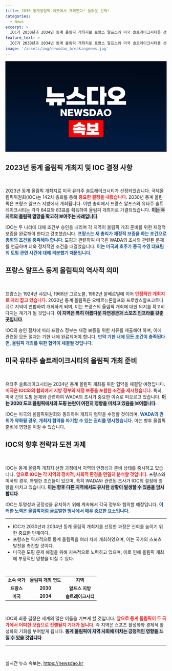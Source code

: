 ```yaml
---
title: 2030 동계올림픽 이곳에서 개최된다! 놀라운 선택!
categories:
  - News
excerpt: >
  IOC가 2030년과 2034년 동계 올림픽 개최지로 프랑스 알프스와 미국 솔트레이크시티를 선정했습니다. 하지만 재정 보증과 WADA 조사 등 조건이 따라 있어 과연 올림픽이 순탄히 진행될지 주목됩니다.
feature_text: >
  IOC가 2030년과 2034년 동계 올림픽 개최지로 프랑스 알프스와 미국 솔트레이크시티를 선정했습니다. 하지만 재정 보증과 WADA 조사 등 조건이 따라 있어 과연 올림픽이 순탄히 진행될지 주목됩니다.
image: '/assets/img/newsdao_breakingnews.jpg'
---
```


<p><img src="/assets/img/newsdao_breakingnews.jpg" alt="ranknews 속보" /></p>

<h2 data-ke-size="size26">2023년 동계 올림픽 개최지 및 IOC 결정 사항</h2>

<p data-ke-size="size16">&nbsp;</p>

<p data-ke-size="size16">2023년 동계 올림픽 개최지로 미국 유타주 솔트레이크시티가 선정되었습니다. 국제올림픽위원회(IOC)는 142차 총회를 통해 <b><span style="color: #ee2323;">중요한 결정을 내렸습니다</span></b>. 2030년 동계 올림픽은 프랑스 알프스 지방에서 개최됩니다. 이번 총회에서 프랑스 알프스와 유타주 솔트레이크시티는 각각 84표와 83표를 획득하여 올림픽 개최지로 가결되었습니다. <b><span style="background-color: #21538527;">이는 두 지역의 올림픽 열망을 확고히 보여주는 사례입니다</span></b>. </p>

<p data-ke-size="size16">IOC는 두 나라에 대해 조건부 승인을 내리며 각 지역이 올림픽 개최 준비를 위한 재정적 보증을 완료해야 한다고 강조했습니다. <b><span style="color: #1a5490;">프랑스는 새 총리가 재정적 보증을 하는 조건으로 총회의 조건을 충족해야 합니다</span></b>. 도핑과 관련하여 미국은 WADA의 조사와 관련된 문제를 언급하며 더욱 정치적인 조건을 내걸었습니다. <b><span style="color: #1a5490;">이는 미국과 호주가 중국 수영 대표팀의 도핑 관련 사건에 대해 격분했기 때문입니다</span></b>. </p>

<h2 data-ke-size="size26">프랑스 알프스 동계 올림픽의 역사적 의미</h2>

<p data-ke-size="size16">&nbsp;</p>

<p data-ke-size="size16">프랑스는 1924년 샤모니, 1968년 그르노블, 1992년 알베르빌에 이어 <b><span style="color: #ee2323;">안정적인 개최지로 자리 잡고 있습니다</span></b>. 2030년 동계 올림픽은 오베르뉴론알프와 프로방스알프코트다쥐르 지역이 연합하여 개최하게 되며, 이는 프랑스의 올림픽 개최에 대한 의지를 확고히 다지는 계기가 될 것입니다. <b><span style="background-color: #21538527;">이 지역은 특히 아름다운 자연경관과 스포츠 인프라를 갖춘 곳입니다</span></b>. </p>

<p data-ke-size="size16">IOC의 승인 절차에 따라 프랑스 정부는 재정 보증을 위한 서류를 제출해야 하며, 이에 관련된 모든 절차는 기한 내에 완료되어야 합니다. <b><span style="color: #1a5490;">만약 기한 내에 모든 조건이 충족된다면, 올림픽 개최를 위한 협약이 체결될 것입니다</span></b>.</p>

<h2 data-ke-size="size26">미국 유타주 솔트레이크시티의 올림픽 개최 준비</h2>

<p data-ke-size="size16">&nbsp;</p>

<p data-ke-size="size16">유타주 솔트레이크시티는 2034년 동계 올림픽 개최를 위한 협약을 체결할 예정입니다. <b><span style="color: #ee2323;">미국은 IOC와의 협의에서 지방 정부의 재정 보증을 포함한 조건을 제시했습니다</span></b>. 특히, 미국 간의 도핑 문제와 관련하여 WADA의 조사가 중요한 이슈로 떠오르고 있습니다. <b><span style="background-color: #21538527;">이는 2020 도쿄 올림픽에서의 도핑 논란이 여전히 영향을 미치고 있음을 보여줍니다</span></b>. </p>

<p data-ke-size="size16">IOC는 미국의 올림픽위원회와 동의하여 개최지 협약을 수정할 것이라며, <b><span style="color: #1a5490;">WADA의 권위가 약화될 경우, 개최지 협약을 파기할 수 있는 권리를 명시했습니다</span></b>. 이는 향후 올림픽 준비에 영향을 미칠 수 있습니다. </p>

<h2 data-ke-size="size26">IOC의 향후 전략과 도전 과제</h2>

<p data-ke-size="size16">&nbsp;</p>

<p data-ke-size="size16">IOC는 동계 올림픽 개최지 선정 과정에서 지역의 안정성과 준비 상태를 중시하고 있습니다. <b><span style="color: #ee2323;">앞으로 IOC는 각 지역의 정치적, 사회적 환경을 면밀히 분석할 것입니다</span></b>. 프랑스와 미국의 경우, 특별한 조건들이 있으며, 특히 WADA와 관련된 조사가 IOC의 결정에 영향을 미치고 있습니다. <b><span style="background-color: #21538527;">이는 향후 다른 지역에서도 유사한 상황이 발생할 수 있음을 암시합니다</span></b>. </p>

<p data-ke-size="size16">IOC는 투명성과 공정성을 유지하기 위해 계속해서 각국 정부와 협의할 예정입니다. <b><span style="color: #1a5490;">이러한 노력은 올림픽처럼 글로벌한 행사에서 매우 중요한 요소입니다</span></b>.</p>

<hr>

<ul>
    <li>IOC가 2030년과 2034년 동계 올림픽 개최지를 선정한 과정은 신뢰를 높이기 위한 중요한 단계이다.</li>
    <li>프랑스는 역사적으로 동계 올림픽을 여러 차례 개최하였으며, 이는 국가의 스포츠 발전을 촉진할 것이다.</li>
    <li>미국은 도핑 문제 해결을 위해 지속적으로 노력하고 있으며, 이로 인해 올림픽 개최에 부정적인 영향을 미칠 수 있다.</li>
</ul>

<p data-ke-size="size16">&nbsp;</p>

<table>
    <tr>
        <td style="text-align: center; height: 17px;"><b>소속 국가</b></td>
        <td style="text-align: center; height: 17px;"><b>올림픽 개최 연도</b></td>
        <td style="text-align: center; height: 17px;"><b>지역</b></td>
    </tr>
    <tr>
        <td style="text-align: center; height: 17px;"><b>프랑스</b></td>
        <td style="text-align: center; height: 17px;"><b>2030</b></td>
        <td style="text-align: center; height: 17px;"><b>알프스 지방</b></td>
    </tr>
    <tr>
        <td style="text-align: center; height: 17px;"><b>미국</b></td>
        <td style="text-align: center; height: 17px;"><b>2034</b></td>
        <td style="text-align: center; height: 17px;"><b>솔트레이크시티</b></td>
    </tr>
</table>

<p data-ke-size="size16">&nbsp;</p>

<p data-ke-size="size16">IOC의 최종 결정은 세계의 많은 이들을 기쁘게 할 것입니다. <b><span style="color: #ee2323;">앞으로 동계 올림픽이 두 국가에서 어떠한 모습으로 진행될지 기대가 됩니다</span></b>. 각 지역은 스포츠 활성화와 경제적 활성화의 기회를 부여받게 됩니다. <b><span style="background-color: #21538527;">동계 올림픽이 지역 사회에 미치는 긍정적인 영향을 느낄 수 있을 것입니다</span></b>. </p>

<hr>

<p data-ke-size="size16">&nbsp;</p>
실시간 뉴스 속보는, <a href="https://newsdao.kr" rel="dofollow">https://newsdao.kr</a>


